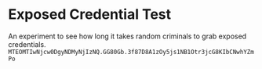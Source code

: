 # Exposed Credential Test
An experiment to see how long it takes random criminals to grab exposed credentials.  
`MTEOMTIwNjcw0DgyNDMyNjIzNQ.GG80Gb.3f87D8A1zOy5js1NB1Otr3jcG8KIbCNwhYZmPo`
